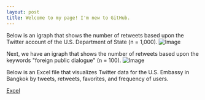 ```yaml
---
layout: post
title: Welcome to my page! I'm new to GitHub.
---
```

Below is an igraph that shows the number of retweets based upon the Twitter account of the U.S. Department of State (n = 1,000).
![Image](https://raw.githubusercontent.com/MarcusMMS/marcusmms.github.io/master/_posts/State%20Department%20igraph.png)

Next, we have an igraph that shows the number of retweets based upon the keywords "foreign public dialogue" (n = 100).
![Image](https://raw.githubusercontent.com/MarcusMMS/marcusmms.github.io/master/Keyword%20-%20Foreign%20Public%20Dialogue.png)

Below is an Excel file that visualizes Twitter data for the U.S. Embassy in Bangkok by tweets, retweets, favorites, and frequency of users.

[Excel](https://github.com/MarcusMMS/marcusmms.github.io/blob/master/_posts/Visualize%202.xlsx)











